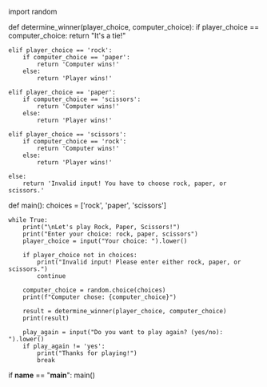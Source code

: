 import random

def determine_winner(player_choice, computer_choice):
    if player_choice == computer_choice:
        return "It's a tie!"

    elif player_choice == 'rock':
        if computer_choice == 'paper':
            return 'Computer wins!'
        else:
            return 'Player wins!'

    elif player_choice == 'paper':
        if computer_choice == 'scissors':
            return 'Computer wins!'
        else:
            return 'Player wins!'

    elif player_choice == 'scissors':
        if computer_choice == 'rock':
            return 'Computer wins!'
        else:
            return 'Player wins!'

    else:
        return 'Invalid input! You have to choose rock, paper, or scissors.'

def main():
    choices = ['rock', 'paper', 'scissors']

    while True:
        print("\nLet's play Rock, Paper, Scissors!")
        print("Enter your choice: rock, paper, scissors")
        player_choice = input("Your choice: ").lower()

        if player_choice not in choices:
            print("Invalid input! Please enter either rock, paper, or scissors.")
            continue

        computer_choice = random.choice(choices)
        print(f"Computer chose: {computer_choice}")

        result = determine_winner(player_choice, computer_choice)
        print(result)

        play_again = input("Do you want to play again? (yes/no): ").lower()
        if play_again != 'yes':
            print("Thanks for playing!")
            break

if __name__ == "__main__":
    main()

